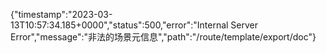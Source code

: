 {"timestamp":"2023-03-13T10:57:34.185+0000","status":500,"error":"Internal Server Error","message":"非法的场景元信息","path":"/route/template/export/doc"}